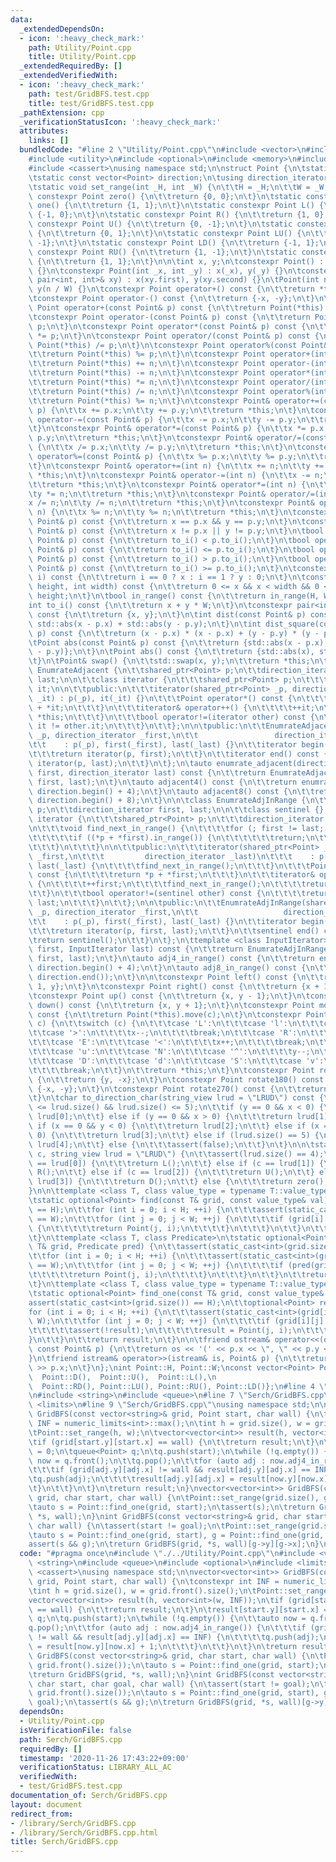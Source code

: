 ```yaml
---
data:
  _extendedDependsOn:
  - icon: ':heavy_check_mark:'
    path: Utility/Point.cpp
    title: Utility/Point.cpp
  _extendedRequiredBy: []
  _extendedVerifiedWith:
  - icon: ':heavy_check_mark:'
    path: test/GridBFS.test.cpp
    title: test/GridBFS.test.cpp
  _pathExtension: cpp
  _verificationStatusIcon: ':heavy_check_mark:'
  attributes:
    links: []
  bundledCode: "#line 2 \"Utility/Point.cpp\"\n#include <vector>\n#include <string_view>\n\
    #include <utility>\n#include <optional>\n#include <memory>\n#include <iostream>\n\
    #include <cassert>\nusing namespace std;\n\nstruct Point {\n\tstatic int H, W;\n\
    \tstatic const vector<Point> direction;\n\tusing direction_iterator = vector<Point>::const_iterator;\n\
    \tstatic void set_range(int _H, int _W) {\n\t\tH = _H;\n\t\tW = _W;\n\t}\n\tstatic\
    \ constexpr Point zero() {\n\t\treturn {0, 0};\n\t}\n\tstatic constexpr Point\
    \ one() {\n\t\treturn {1, 1};\n\t}\n\tstatic constexpr Point L() {\n\t\treturn\
    \ {-1, 0};\n\t}\n\tstatic constexpr Point R() {\n\t\treturn {1, 0};\n\t}\n\tstatic\
    \ constexpr Point U() {\n\t\treturn {0, -1};\n\t}\n\tstatic constexpr Point D()\
    \ {\n\t\treturn {0, 1};\n\t}\n\tstatic constexpr Point LU() {\n\t\treturn {-1,\
    \ -1};\n\t}\n\tstatic constexpr Point LD() {\n\t\treturn {-1, 1};\n\t}\n\tstatic\
    \ constexpr Point RU() {\n\t\treturn {1, -1};\n\t}\n\tstatic constexpr Point RD()\
    \ {\n\t\treturn {1, 1};\n\t}\n\n\tint x, y;\n\tconstexpr Point() : x(0), y(0)\
    \ {}\n\tconstexpr Point(int _x, int _y) : x(_x), y(_y) {}\n\tconstexpr Point(const\
    \ pair<int, int>& xy) : x(xy.first), y(xy.second) {}\n\tPoint(int n) : x(n % W),\
    \ y(n / W) {}\n\tconstexpr Point operator+() const {\n\t\treturn *this;\n\t}\n\
    \tconstexpr Point operator-() const {\n\t\treturn {-x, -y};\n\t}\n\tconstexpr\
    \ Point operator+(const Point& p) const {\n\t\treturn Point(*this) += p;\n\t}\n\
    \tconstexpr Point operator-(const Point& p) const {\n\t\treturn Point(*this) -=\
    \ p;\n\t}\n\tconstexpr Point operator*(const Point& p) const {\n\t\treturn Point(*this)\
    \ *= p;\n\t}\n\tconstexpr Point operator/(const Point& p) const {\n\t\treturn\
    \ Point(*this) /= p;\n\t}\n\tconstexpr Point operator%(const Point& p) const {\n\
    \t\treturn Point(*this) %= p;\n\t}\n\tconstexpr Point operator+(int n) const {\n\
    \t\treturn Point(*this) += n;\n\t}\n\tconstexpr Point operator-(int n) const {\n\
    \t\treturn Point(*this) -= n;\n\t}\n\tconstexpr Point operator*(int n) const {\n\
    \t\treturn Point(*this) *= n;\n\t}\n\tconstexpr Point operator/(int n) const {\n\
    \t\treturn Point(*this) /= n;\n\t}\n\tconstexpr Point operator%(int n) const {\n\
    \t\treturn Point(*this) %= n;\n\t}\n\tconstexpr Point& operator+=(const Point&\
    \ p) {\n\t\tx += p.x;\n\t\ty += p.y;\n\t\treturn *this;\n\t}\n\tconstexpr Point&\
    \ operator-=(const Point& p) {\n\t\tx -= p.x;\n\t\ty -= p.y;\n\t\treturn *this;\n\
    \t}\n\tconstexpr Point& operator*=(const Point& p) {\n\t\tx *= p.x;\n\t\ty *=\
    \ p.y;\n\t\treturn *this;\n\t}\n\tconstexpr Point& operator/=(const Point& p)\
    \ {\n\t\tx /= p.x;\n\t\ty /= p.y;\n\t\treturn *this;\n\t}\n\tconstexpr Point&\
    \ operator%=(const Point& p) {\n\t\tx %= p.x;\n\t\ty %= p.y;\n\t\treturn *this;\n\
    \t}\n\tconstexpr Point& operator+=(int n) {\n\t\tx += n;\n\t\ty += n;\n\t\treturn\
    \ *this;\n\t}\n\tconstexpr Point& operator-=(int n) {\n\t\tx -= n;\n\t\ty -= n;\n\
    \t\treturn *this;\n\t}\n\tconstexpr Point& operator*=(int n) {\n\t\tx *= n;\n\t\
    \ty *= n;\n\t\treturn *this;\n\t}\n\tconstexpr Point& operator/=(int n) {\n\t\t\
    x /= n;\n\t\ty /= n;\n\t\treturn *this;\n\t}\n\tconstexpr Point& operator%=(int\
    \ n) {\n\t\tx %= n;\n\t\ty %= n;\n\t\treturn *this;\n\t}\n\tconstexpr bool operator==(const\
    \ Point& p) const {\n\t\treturn x == p.x && y == p.y;\n\t}\n\tconstexpr bool operator!=(const\
    \ Point& p) const {\n\t\treturn x != p.x || y != p.y;\n\t}\n\tbool operator<(const\
    \ Point& p) const {\n\t\treturn to_i() < p.to_i();\n\t}\n\tbool operator<=(const\
    \ Point& p) const {\n\t\treturn to_i() <= p.to_i();\n\t}\n\tbool operator>(const\
    \ Point& p) const {\n\t\treturn to_i() > p.to_i();\n\t}\n\tbool operator>=(const\
    \ Point& p) const {\n\t\treturn to_i() >= p.to_i();\n\t}\n\tconstexpr int operator[](int\
    \ i) const {\n\t\treturn i == 0 ? x : i == 1 ? y : 0;\n\t}\n\tconstexpr bool in_range(int\
    \ height, int width) const {\n\t\treturn 0 <= x && x < width && 0 <= y && y <\
    \ height;\n\t}\n\tbool in_range() const {\n\t\treturn in_range(H, W);\n\t}\n\t\
    int to_i() const {\n\t\treturn x + y * W;\n\t}\n\tconstexpr pair<int, int> to_pair()\
    \ const {\n\t\treturn {x, y};\n\t}\n\tint dist(const Point& p) const {\n\t\treturn\
    \ std::abs(x - p.x) + std::abs(y - p.y);\n\t}\n\tint dist_square(const Point&\
    \ p) const {\n\t\treturn (x - p.x) * (x - p.x) + (y - p.y) * (y - p.y);\n\t}\n\
    \tPoint abs(const Point& p) const {\n\t\treturn {std::abs(x - p.x), std::abs(y\
    \ - p.y)};\n\t}\n\tPoint abs() const {\n\t\treturn {std::abs(x), std::abs(y)};\n\
    \t}\n\tPoint& swap() {\n\t\tstd::swap(x, y);\n\t\treturn *this;\n\t}\n\n\tclass\
    \ EnumrateAdjacent {\n\t\tshared_ptr<Point> p;\n\t\tdirection_iterator first,\
    \ last;\n\n\t\tclass iterator {\n\t\t\tshared_ptr<Point> p;\n\t\t\tdirection_iterator\
    \ it;\n\n\t\tpublic:\n\t\t\titerator(shared_ptr<Point> _p, direction_iterator\
    \ _it) : p(_p), it(_it) {}\n\t\t\tPoint operator*() const {\n\t\t\t\treturn *p\
    \ + *it;\n\t\t\t}\n\t\t\titerator& operator++() {\n\t\t\t\t++it;\n\t\t\t\treturn\
    \ *this;\n\t\t\t}\n\t\t\tbool operator!=(iterator other) const {\n\t\t\t\treturn\
    \ it != other.it;\n\t\t\t}\n\t\t};\n\n\tpublic:\n\t\tEnumrateAdjacent(shared_ptr<Point>\
    \ _p, direction_iterator _first,\n\t\t                 direction_iterator _last)\n\
    \t\t    : p(_p), first(_first), last(_last) {}\n\t\titerator begin() const {\n\
    \t\t\treturn iterator(p, first);\n\t\t}\n\t\titerator end() const {\n\t\t\treturn\
    \ iterator(p, last);\n\t\t}\n\t};\n\tauto enumrate_adjacent(direction_iterator\
    \ first, direction_iterator last) const {\n\t\treturn EnumrateAdjacent(make_shared<Point>(*this),\
    \ first, last);\n\t}\n\tauto adjacent4() const {\n\t\treturn enumrate_adjacent(direction.begin(),\
    \ direction.begin() + 4);\n\t}\n\tauto adjacent8() const {\n\t\treturn enumrate_adjacent(direction.begin(),\
    \ direction.begin() + 8);\n\t}\n\n\tclass EnumrateAdjInRange {\n\t\tshared_ptr<Point>\
    \ p;\n\t\tdirection_iterator first, last;\n\n\t\tclass sentinel {};\n\t\tclass\
    \ iterator {\n\t\t\tshared_ptr<Point> p;\n\t\t\tdirection_iterator first, last;\n\
    \n\t\t\tvoid find_next_in_range() {\n\t\t\t\tfor (; first != last; ++first) {\n\
    \t\t\t\t\tif ((*p + *first).in_range()) {\n\t\t\t\t\t\treturn;\n\t\t\t\t\t}\n\t\
    \t\t\t}\n\t\t\t}\n\n\t\tpublic:\n\t\t\titerator(shared_ptr<Point> _p, direction_iterator\
    \ _first,\n\t\t\t         direction_iterator _last)\n\t\t\t    : p(_p), first(_first),\
    \ last(_last) {\n\t\t\t\tfind_next_in_range();\n\t\t\t}\n\t\t\tPoint operator*()\
    \ const {\n\t\t\t\treturn *p + *first;\n\t\t\t}\n\t\t\titerator& operator++()\
    \ {\n\t\t\t\t++first;\n\t\t\t\tfind_next_in_range();\n\t\t\t\treturn *this;\n\t\
    \t\t}\n\t\t\tbool operator!=(sentinel other) const {\n\t\t\t\treturn first !=\
    \ last;\n\t\t\t}\n\t\t};\n\n\tpublic:\n\t\tEnumrateAdjInRange(shared_ptr<Point>\
    \ _p, direction_iterator _first,\n\t\t                   direction_iterator _last)\n\
    \t\t    : p(_p), first(_first), last(_last) {}\n\t\titerator begin() const {\n\
    \t\t\treturn iterator(p, first, last);\n\t\t}\n\t\tsentinel end() const {\n\t\t\
    \treturn sentinel();\n\t\t}\n\t};\n\ttemplate <class InputIterator>\n\tauto enumrate_adj_in_range(InputIterator\
    \ first, InputIterator last) const {\n\t\treturn EnumrateAdjInRange(make_shared<Point>(*this),\
    \ first, last);\n\t}\n\tauto adj4_in_range() const {\n\t\treturn enumrate_adj_in_range(direction.begin(),\
    \ direction.begin() + 4);\n\t}\n\tauto adj8_in_range() const {\n\t\treturn enumrate_adj_in_range(direction.begin(),\
    \ direction.end());\n\t}\n\n\tconstexpr Point left() const {\n\t\treturn {x -\
    \ 1, y};\n\t}\n\tconstexpr Point right() const {\n\t\treturn {x + 1, y};\n\t}\n\
    \tconstexpr Point up() const {\n\t\treturn {x, y - 1};\n\t}\n\tconstexpr Point\
    \ down() const {\n\t\treturn {x, y + 1};\n\t}\n\tconstexpr Point moved(char c)\
    \ const {\n\t\treturn Point(*this).move(c);\n\t}\n\tconstexpr Point& move(char\
    \ c) {\n\t\tswitch (c) {\n\t\t\tcase 'L':\n\t\t\tcase 'l':\n\t\t\tcase 'W':\n\t\
    \t\tcase '>':\n\t\t\t\tx--;\n\t\t\t\tbreak;\n\t\t\tcase 'R':\n\t\t\tcase 'r':\n\
    \t\t\tcase 'E':\n\t\t\tcase '<':\n\t\t\t\tx++;\n\t\t\t\tbreak;\n\t\t\tcase 'U':\n\
    \t\t\tcase 'u':\n\t\t\tcase 'N':\n\t\t\tcase '^':\n\t\t\t\ty--;\n\t\t\t\tbreak;\n\
    \t\t\tcase 'D':\n\t\t\tcase 'd':\n\t\t\tcase 'S':\n\t\t\tcase 'v':\n\t\t\t\ty++;\n\
    \t\t\t\tbreak;\n\t\t}\n\t\treturn *this;\n\t}\n\tconstexpr Point rotate90() const\
    \ {\n\t\treturn {y, -x};\n\t}\n\tconstexpr Point rotate180() const {\n\t\treturn\
    \ {-x, -y};\n\t}\n\tconstexpr Point rotate270() const {\n\t\treturn {-y, x};\n\
    \t}\n\tchar to_direction_char(string_view lrud = \"LRUD\") const {\n\t\tassert(4\
    \ <= lrud.size() && lrud.size() <= 5);\n\t\tif (y == 0 && x < 0) {\n\t\t\treturn\
    \ lrud[0];\n\t\t} else if (y == 0 && x > 0) {\n\t\t\treturn lrud[1];\n\t\t} else\
    \ if (x == 0 && y < 0) {\n\t\t\treturn lrud[2];\n\t\t} else if (x == 0 && y >\
    \ 0) {\n\t\t\treturn lrud[3];\n\t\t} else if (lrud.size() == 5) {\n\t\t\treturn\
    \ lrud[4];\n\t\t} else {\n\t\t\tassert(false);\n\t\t}\n\t}\n\n\tstatic Point to_direction(char\
    \ c, string_view lrud = \"LRUD\") {\n\t\tassert(lrud.size() == 4);\n\t\tif (c\
    \ == lrud[0]) {\n\t\t\treturn L();\n\t\t} else if (c == lrud[1]) {\n\t\t\treturn\
    \ R();\n\t\t} else if (c == lrud[2]) {\n\t\t\treturn U();\n\t\t} else if (c ==\
    \ lrud[3]) {\n\t\t\treturn D();\n\t\t} else {\n\t\t\treturn zero();\n\t\t}\n\t\
    }\n\n\ttemplate <class T, class value_type = typename T::value_type::value_type>\n\
    \tstatic optional<Point> find(const T& grid, const value_type& val) {\n\t\tassert(static_cast<int>(grid.size())\
    \ == H);\n\t\tfor (int i = 0; i < H; ++i) {\n\t\t\tassert(static_cast<int>(grid[i].size())\
    \ == W);\n\t\t\tfor (int j = 0; j < W; ++j) {\n\t\t\t\tif (grid[i][j] == val)\
    \ {\n\t\t\t\t\treturn Point(j, i);\n\t\t\t\t}\n\t\t\t}\n\t\t}\n\t\treturn nullopt;\n\
    \t}\n\ttemplate <class T, class Predicate>\n\tstatic optional<Point> find_if(const\
    \ T& grid, Predicate pred) {\n\t\tassert(static_cast<int>(grid.size()) == H);\n\
    \t\tfor (int i = 0; i < H; ++i) {\n\t\t\tassert(static_cast<int>(grid[i].size())\
    \ == W);\n\t\t\tfor (int j = 0; j < W; ++j) {\n\t\t\t\tif (pred(grid[i][j])) {\n\
    \t\t\t\t\treturn Point(j, i);\n\t\t\t\t}\n\t\t\t}\n\t\t}\n\t\treturn nullopt;\n\
    \t}\n\ttemplate <class T, class value_type = typename T::value_type::value_type>\n\
    \tstatic optional<Point> find_one(const T& grid, const value_type& val) {\n\t\t\
    assert(static_cast<int>(grid.size()) == H);\n\t\toptional<Point> result;\n\t\t\
    for (int i = 0; i < H; ++i) {\n\t\t\tassert(static_cast<int>(grid[i].size()) ==\
    \ W);\n\t\t\tfor (int j = 0; j < W; ++j) {\n\t\t\t\tif (grid[i][j] == val) {\n\
    \t\t\t\t\tassert(!result);\n\t\t\t\t\tresult = Point(j, i);\n\t\t\t\t}\n\t\t\t\
    }\n\t\t}\n\t\treturn result;\n\t}\n\n\tfriend ostream& operator<<(ostream& os,\
    \ const Point& p) {\n\t\treturn os << '(' << p.x << \", \" << p.y << ')';\n\t\
    }\n\tfriend istream& operator>>(istream& is, Point& p) {\n\t\treturn is >> p.y\
    \ >> p.x;\n\t}\n};\nint Point::H, Point::W;\nconst vector<Point> Point::direction{Point::R(),\
    \  Point::D(),  Point::U(),  Point::L(),\n                                   \
    \  Point::RD(), Point::LU(), Point::RU(), Point::LD()};\n#line 4 \"Serch/GridBFS.cpp\"\
    \n#include <string>\n#include <queue>\n#line 7 \"Serch/GridBFS.cpp\"\n#include\
    \ <limits>\n#line 9 \"Serch/GridBFS.cpp\"\nusing namespace std;\n\nvector<vector<int>>\
    \ GridBFS(const vector<string>& grid, Point start, char wall) {\n\tconstexpr int\
    \ INF = numeric_limits<int>::max();\n\tint h = grid.size(), w = grid.front().size();\n\
    \tPoint::set_range(h, w);\n\tvector<vector<int>> result(h, vector<int>(w, INF));\n\
    \tif (grid[start.y][start.x] == wall) {\n\t\treturn result;\n\t}\n\tresult[start.y][start.x]\
    \ = 0;\n\tqueue<Point> q;\n\tq.push(start);\n\twhile (!q.empty()) {\n\t\tauto\
    \ now = q.front();\n\t\tq.pop();\n\t\tfor (auto adj : now.adj4_in_range()) {\n\
    \t\t\tif (grid[adj.y][adj.x] != wall && result[adj.y][adj.x] == INF) {\n\t\t\t\
    \tq.push(adj);\n\t\t\t\tresult[adj.y][adj.x] = result[now.y][now.x] + 1;\n\t\t\
    \t}\n\t\t}\n\t}\n\treturn result;\n}\nvector<vector<int>> GridBFS(const vector<string>&\
    \ grid, char start, char wall) {\n\tPoint::set_range(grid.size(), grid.front().size());\n\
    \tauto s = Point::find_one(grid, start);\n\tassert(s);\n\treturn GridBFS(grid,\
    \ *s, wall);\n}\nint GridBFS(const vector<string>& grid, char start, char goal,\
    \ char wall) {\n\tassert(start != goal);\n\tPoint::set_range(grid.size(), grid.front().size());\n\
    \tauto s = Point::find_one(grid, start), g = Point::find_one(grid, goal);\n\t\
    assert(s && g);\n\treturn GridBFS(grid, *s, wall)[g->y][g->x];\n}\n"
  code: "#pragma once\n#include \"./../Utility/Point.cpp\"\n#include <vector>\n#include\
    \ <string>\n#include <queue>\n#include <optional>\n#include <limits>\n#include\
    \ <cassert>\nusing namespace std;\n\nvector<vector<int>> GridBFS(const vector<string>&\
    \ grid, Point start, char wall) {\n\tconstexpr int INF = numeric_limits<int>::max();\n\
    \tint h = grid.size(), w = grid.front().size();\n\tPoint::set_range(h, w);\n\t\
    vector<vector<int>> result(h, vector<int>(w, INF));\n\tif (grid[start.y][start.x]\
    \ == wall) {\n\t\treturn result;\n\t}\n\tresult[start.y][start.x] = 0;\n\tqueue<Point>\
    \ q;\n\tq.push(start);\n\twhile (!q.empty()) {\n\t\tauto now = q.front();\n\t\t\
    q.pop();\n\t\tfor (auto adj : now.adj4_in_range()) {\n\t\t\tif (grid[adj.y][adj.x]\
    \ != wall && result[adj.y][adj.x] == INF) {\n\t\t\t\tq.push(adj);\n\t\t\t\tresult[adj.y][adj.x]\
    \ = result[now.y][now.x] + 1;\n\t\t\t}\n\t\t}\n\t}\n\treturn result;\n}\nvector<vector<int>>\
    \ GridBFS(const vector<string>& grid, char start, char wall) {\n\tPoint::set_range(grid.size(),\
    \ grid.front().size());\n\tauto s = Point::find_one(grid, start);\n\tassert(s);\n\
    \treturn GridBFS(grid, *s, wall);\n}\nint GridBFS(const vector<string>& grid,\
    \ char start, char goal, char wall) {\n\tassert(start != goal);\n\tPoint::set_range(grid.size(),\
    \ grid.front().size());\n\tauto s = Point::find_one(grid, start), g = Point::find_one(grid,\
    \ goal);\n\tassert(s && g);\n\treturn GridBFS(grid, *s, wall)[g->y][g->x];\n}\n"
  dependsOn:
  - Utility/Point.cpp
  isVerificationFile: false
  path: Serch/GridBFS.cpp
  requiredBy: []
  timestamp: '2020-11-26 17:43:22+09:00'
  verificationStatus: LIBRARY_ALL_AC
  verifiedWith:
  - test/GridBFS.test.cpp
documentation_of: Serch/GridBFS.cpp
layout: document
redirect_from:
- /library/Serch/GridBFS.cpp
- /library/Serch/GridBFS.cpp.html
title: Serch/GridBFS.cpp
---
```


